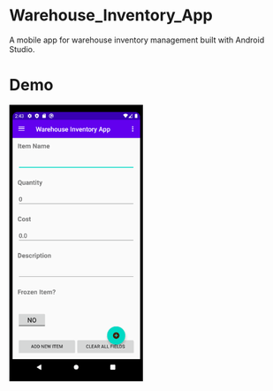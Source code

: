 # Warehouse_Inventory_App
A mobile app for warehouse inventory management built with Android Studio.

# Demo
<img src="./gif/demo.gif" height="500px" />
